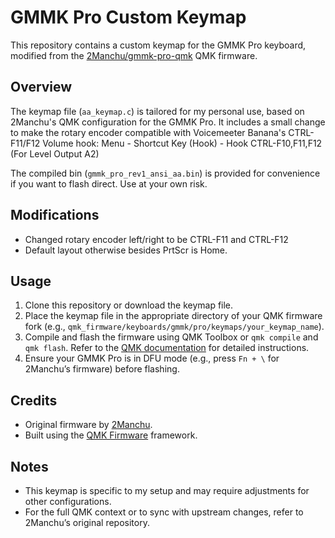 # GMMK Pro Custom Keymap

This repository contains a custom keymap for the GMMK Pro keyboard, modified from the [2Manchu/gmmk-pro-qmk](https://github.com/2Manchu/gmmk-pro-qmk) QMK firmware.

## Overview
The keymap file (`aa_keymap.c`) is tailored for my personal use, based on 2Manchu's QMK configuration for the GMMK Pro. It includes a small change to make the rotary encoder compatible with Voicemeeter Banana's CTRL-F11/F12 Volume hook: Menu - Shortcut Key (Hook) - Hook CTRL-F10,F11,F12 (For Level Output A2)

The compiled bin (`gmmk_pro_rev1_ansi_aa.bin`) is provided for convenience if you want to flash direct. Use at your own risk.

## Modifications
- Changed rotary encoder left/right to be CTRL-F11 and CTRL-F12
- Default layout otherwise besides PrtScr is Home.
    
## Usage
1. Clone this repository or download the keymap file.
2. Place the keymap file in the appropriate directory of your QMK firmware fork (e.g., `qmk_firmware/keyboards/gmmk/pro/keymaps/your_keymap_name`).
3. Compile and flash the firmware using QMK Toolbox or `qmk compile` and `qmk flash`. Refer to the [QMK documentation](https://docs.qmk.fm/) for detailed instructions.
4. Ensure your GMMK Pro is in DFU mode (e.g., press `Fn + \` for 2Manchu’s firmware) before flashing.

## Credits
- Original firmware by [2Manchu](https://github.com/2Manchu/gmmk-pro-qmk).
- Built using the [QMK Firmware](https://github.com/qmk/qmk_firmware) framework.

## Notes
- This keymap is specific to my setup and may require adjustments for other configurations.
- For the full QMK context or to sync with upstream changes, refer to 2Manchu’s original repository.
